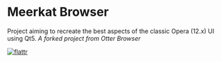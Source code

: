 Meerkat Browser 
=============
Project aiming to recreate the best aspects of the classic Opera (12.x) UI using Qt5.
*A forked project from Otter Browser*

[![flattr](http://button.flattr.com/flattr-badge-large.png)](https://flattr.com/submit/auto?fid=lgo6oz&url=https%3A%2F%2Fgithub.com%2FMeerkatBrowser%2Fmeerkat-browser)

